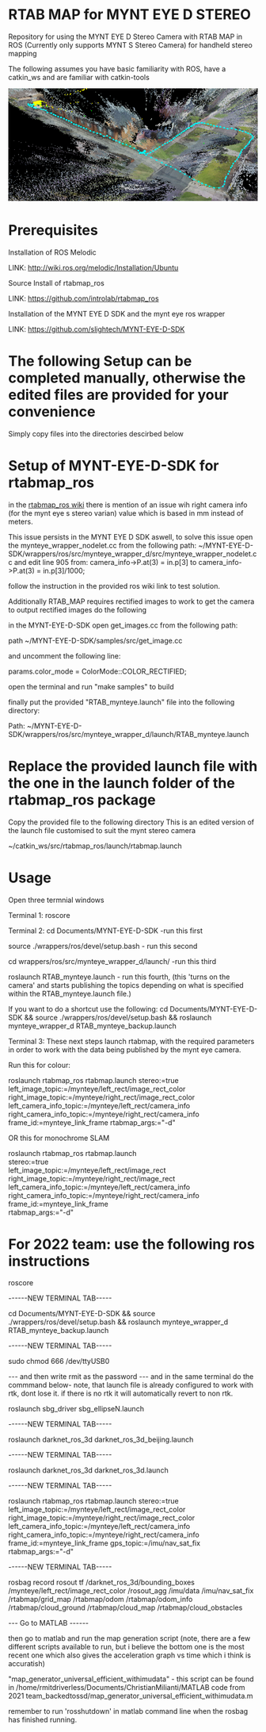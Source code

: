 

# RTAB MAP for MYNT EYE D STEREO
Repository for using the MYNT EYE D Stereo Camera with RTAB MAP in ROS (Currently only supports MYNT S Stereo Camera) for handheld stereo mapping 

The following assumes you have basic familiarity with ROS, have a catkin_ws and are familiar with catkin-tools


![GitHub Logo](/field_test1_isometric.png)


# Prerequisites
Installation of ROS Melodic 

LINK: http://wiki.ros.org/melodic/Installation/Ubuntu

Source Install of rtabmap_ros

LINK: https://github.com/introlab/rtabmap_ros

Installation of the MYNT EYE D SDK and the mynt eye ros wrapper

LINK: https://github.com/slightech/MYNT-EYE-D-SDK

# The following Setup can be completed manually, otherwise the edited files are provided for your convenience
Simply copy files into the directories descirbed below


# Setup of MYNT-EYE-D-SDK for rtabmap_ros

in the [rtabmap_ros wiki](http://wiki.ros.org/rtabmap_ros/Tutorials/StereoHandHeldMapping#Note) there is mention of an issue wih right camera info (for the mynt eye s stereo varian) value which is based in mm instead of meters. 

This issue persists in the MYNT EYE D SDK aswell, to solve this issue open the mynteye_wrapper_nodelet.cc from the following path: ~/MYNT-EYE-D-SDK/wrappers/ros/src/mynteye_wrapper_d/src/mynteye_wrapper_nodelet.cc
 and edit line 905 from:
 camera_info->P.at(3) = in.p[3] 
 to 
 camera_info->P.at(3) = in.p[3]/1000;  

follow the instruction in the provided ros wiki link to test solution.

Additionally RTAB_MAP requires rectified images to work to get the camera to output rectified images do the following

in the MYNT-EYE-D-SDK open get_images.cc from the following path:

path ~/MYNT-EYE-D-SDK/samples/src/get_image.cc

and uncomment the following line:

params.color_mode = ColorMode::COLOR_RECTIFIED;

open the terminal and run "make samples" to build 

finally put the provided "RTAB_mynteye.launch" file into the following directory:

Path: ~/MYNT-EYE-D-SDK/wrappers/ros/src/mynteye_wrapper_d/launch/RTAB_mynteye.launch


# Replace the provided launch file with the one in the launch folder of the rtabmap_ros package
Copy the provided file to the following directory This is an edited version of the launch file customised to suit the mynt stereo camera

~/catkin_ws/src/rtabmap_ros/launch/rtabmap.launch

# Usage 
Open three termnial windows 

Terminal 1: 
roscore

Terminal 2:
cd Documents/MYNT-EYE-D-SDK -run this first

 source ./wrappers/ros/devel/setup.bash - run this second

  cd wrappers/ros/src/mynteye_wrapper_d/launch/ -run this third

roslaunch RTAB_mynteye.launch - run this fourth, (this 'turns on the camera' and starts publishing the topics depending on what is specified within the RTAB_mynteye.launch file.)


If you want to do a shortcut use the following: cd Documents/MYNT-EYE-D-SDK && source ./wrappers/ros/devel/setup.bash && roslaunch mynteye_wrapper_d RTAB_mynteye_backup.launch

Terminal 3:
These next steps launch rtabmap, with the required parameters in order to work with the data being published by the mynt eye camera.

Run this for colour:

roslaunch rtabmap_ros rtabmap.launch    stereo:=true    left_image_topic:=/mynteye/left_rect/image_rect_color    right_image_topic:=/mynteye/right_rect/image_rect_color    left_camera_info_topic:=/mynteye/left_rect/camera_info    right_camera_info_topic:=/mynteye/right_rect/camera_info    frame_id:=mynteye_link_frame    rtabmap_args:="-d"
   
  OR this for monochrome SLAM
  
  roslaunch rtabmap_ros rtabmap.launch \
   stereo:=true \
   left_image_topic:=/mynteye/left_rect/image_rect \
   right_image_topic:=/mynteye/right_rect/image_rect \
   left_camera_info_topic:=/mynteye/left_rect/camera_info \
   right_camera_info_topic:=/mynteye/right_rect/camera_info \
   frame_id:=mynteye_link_frame \
   rtabmap_args:="-d"



# For 2022 team: use the following ros instructions

roscore

------NEW TERMINAL TAB-----

cd Documents/MYNT-EYE-D-SDK && source ./wrappers/ros/devel/setup.bash && roslaunch mynteye_wrapper_d RTAB_mynteye_backup.launch

------NEW TERMINAL TAB-----

sudo chmod 666 /dev/ttyUSB0

--- and then write rmit as the password --- and in the same terminal do the commmand below- note, that launch file is already configured to work with rtk, dont lose it. if there is no rtk it will automatically revert to non rtk.

roslaunch sbg_driver sbg_ellipseN.launch

------NEW TERMINAL TAB-----

roslaunch darknet_ros_3d darknet_ros_3d_beijing.launch

------NEW TERMINAL TAB-----

roslaunch darknet_ros_3d darknet_ros_3d.launch

------NEW TERMINAL TAB-----

roslaunch rtabmap_ros rtabmap.launch stereo:=true left_image_topic:=/mynteye/left_rect/image_rect_color right_image_topic:=/mynteye/right_rect/image_rect_color left_camera_info_topic:=/mynteye/left_rect/camera_info right_camera_info_topic:=/mynteye/right_rect/camera_info frame_id:=mynteye_link_frame gps_topic:=/imu/nav_sat_fix rtabmap_args:="-d"

------NEW TERMINAL TAB-----

rosbag record rosout tf /darknet_ros_3d/bounding_boxes /mynteye/left_rect/image_rect_color /rosout_agg /imu/data /imu/nav_sat_fix /rtabmap/grid_map /rtabmap/odom /rtabmap/odom_info /rtabmap/cloud_ground /rtabmap/cloud_map /rtabmap/cloud_obstacles

--- Go to MATLAB ------

then go to matlab and run the map generation script (note, there are a few different scripts available to run, but i believe the bottom one is the most recent one which also gives the acceleration graph vs time which i think is accuratish)

"map_generator_universal_efficient_withimudata" - this script can be found in /home/rmitdriverless/Documents/ChristianMilianti/MATLAB code from 2021 team_backedtossd/map_generator_universal_efficient_withimudata.m

remember to run 'rosshutdown' in matlab command line when the rosbag has finished running.




